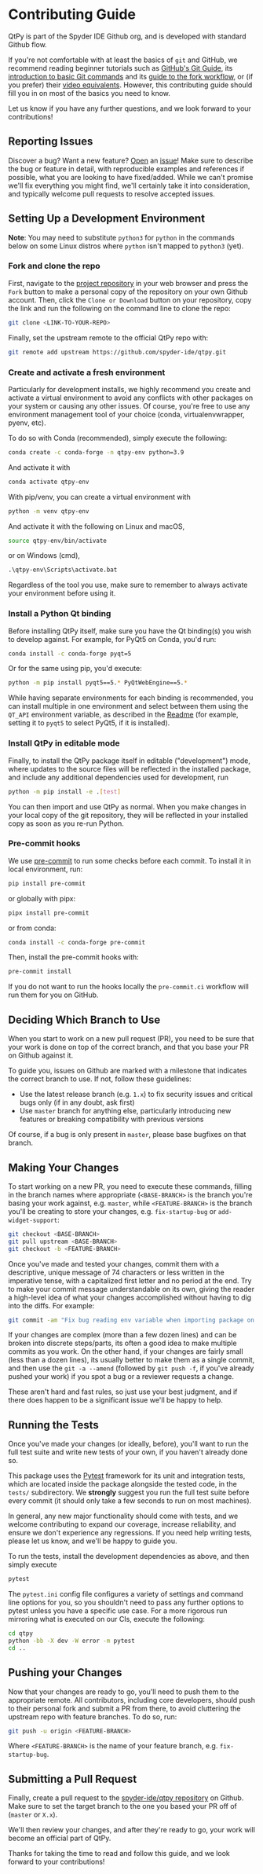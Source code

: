 # Contributing Guide

QtPy is part of the Spyder IDE Github org, and is developed with standard Github flow.

If you're not comfortable with at least the basics of ``git`` and GitHub, we recommend reading beginner tutorials such as [GitHub's Git Guide](https://github.com/git-guides/), its [introduction to basic Git commands](https://guides.github.com/introduction/git-handbook/#basic-git) and its [guide to the fork workflow](https://guides.github.com/activities/forking/), or (if you prefer) their [video equivalents](https://www.youtube.com/githubguides).
However, this contributing guide should fill you in on most of the basics you need to know.

Let us know if you have any further questions, and we look forward to your contributions!


## Reporting Issues

Discover a bug?
Want a new feature?
[Open](https://github.com/spyder-ide/qtpy/issues/new/choose) an [issue](https://github.com/spyder-ide/qtpy/issues)!
Make sure to describe the bug or feature in detail, with reproducible examples and references if possible, what you are looking to have fixed/added.
While we can't promise we'll fix everything you might find, we'll certainly take it into consideration, and typically welcome pull requests to resolve accepted issues.



## Setting Up a Development Environment

**Note**: You may need to substitute ``python3`` for ``python`` in the commands below on some Linux distros where ``python`` isn't mapped to ``python3`` (yet).

### Fork and clone the repo

First, navigate to the [project repository](https://github.com/spyder-ide/qtpy) in your web browser and press the ``Fork`` button to make a personal copy of the repository on your own Github account.
Then, click the ``Clone or Download`` button on your repository, copy the link and run the following on the command line to clone the repo:

```bash
git clone <LINK-TO-YOUR-REPO>
```

Finally, set the upstream remote to the official QtPy repo with:

```bash
git remote add upstream https://github.com/spyder-ide/qtpy.git
```


### Create and activate a fresh environment

Particularly for development installs, we highly recommend you create and activate a virtual environment to avoid any conflicts with other packages on your system or causing any other issues.
Of course, you're free to use any environment management tool of your choice (conda, virtualenvwrapper, pyenv, etc).

To do so with Conda (recommended), simply execute the following:

```bash
conda create -c conda-forge -n qtpy-env python=3.9
```

And activate it with

```bash
conda activate qtpy-env
```

With pip/venv, you can create a virtual environment with

```bash
python -m venv qtpy-env
```

And activate it with the following on Linux and macOS,

```bash
source qtpy-env/bin/activate
```

or on Windows (cmd),

```cmd
.\qtpy-env\Scripts\activate.bat
```

Regardless of the tool you use, make sure to remember to always activate your environment before using it.


### Install a Python Qt binding

Before installing QtPy itself, make sure you have the Qt binding(s) you wish to develop against.
For example, for PyQt5 on Conda, you'd run:

```bash
conda install -c conda-forge pyqt=5
```

Or for the same using pip, you'd execute:

```bash
python -m pip install pyqt5==5.* PyQtWebEngine==5.*
```

While having separate environments for each binding is recommended, you can install multiple in one environment and select between them using the ``QT_API`` environment variable, as described in the [Readme](https://github.com/spyder-ide/qtpy/blob/master/README.md) (for example, setting it to ``pyqt5`` to select PyQt5, if it is installed).


### Install QtPy in editable mode

Finally, to install the QtPy package itself in editable ("development") mode, where updates to the source files will be reflected in the installed package, and include any additional dependencies used for development, run

```bash
python -m pip install -e .[test]
```

You can then import and use QtPy as normal.
When you make changes in your local copy of the git repository, they will be reflected in your installed copy as soon as you re-run Python.

### Pre-commit hooks

We use [pre-commit](https://pre-commit.com/) to run some checks before each commit. To install it in local environment, run:

```bash
pip install pre-commit
```

or globally with pipx:

```bash
pipx install pre-commit
```

or from conda:

```bash
conda install -c conda-forge pre-commit
```

Then, install the pre-commit hooks with:

```bash
pre-commit install
```

If you do not want to run the hooks locally the `pre-commit.ci` workflow will run them for you on GitHub.


## Deciding Which Branch to Use

When you start to work on a new pull request (PR), you need to be sure that your work is done on top of the correct branch, and that you base your PR on Github against it.

To guide you, issues on Github are marked with a milestone that indicates the correct branch to use.
If not, follow these guidelines:

* Use the latest release branch (e.g. ``1.x``) to fix security issues and critical bugs only (if in any doubt, ask first)
* Use ``master`` branch for anything else, particularly introducing new features or breaking compatibility with previous versions

Of course, if a bug is only present in ``master``, please base bugfixes on that branch.



## Making Your Changes

To start working on a new PR, you need to execute these commands, filling in the branch names where appropriate (``<BASE-BRANCH>`` is the branch you're basing your work against, e.g. ``master``, while ``<FEATURE-BRANCH>`` is the branch you'll be creating to store your changes, e.g. ``fix-startup-bug`` or ``add-widget-support``:

```bash
git checkout <BASE-BRANCH>
git pull upstream <BASE-BRANCH>
git checkout -b <FEATURE-BRANCH>
```

Once you've made and tested your changes, commit them with a descriptive, unique message of 74 characters or less written in the imperative tense, with a capitalized first letter and no period at the end.
Try to make your commit message understandable on its own, giving the reader a high-level idea of what your changes accomplished without having to dig into the diffs.
For example:

```bash
git commit -am "Fix bug reading env variable when importing package on Windows"
```

If your changes are complex (more than a few dozen lines) and can be broken into discrete steps/parts, its often a good idea to make multiple commits as you work.
On the other hand, if your changes are fairly small (less than a dozen lines), its usually better to make them as a single commit, and then use the ``git -a --amend`` (followed by ``git push -f``, if you've already pushed your work) if you spot a bug or a reviewer requests a change.

These aren't hard and fast rules, so just use your best judgment, and if there does happen to be a significant issue we'll be happy to help.



## Running the Tests

Once you've made your changes (or ideally, before), you'll want to run the full test suite and write new tests of your own, if you haven't already done so.

This package uses the [Pytest](https://pytest.org) framework for its unit and integration tests, which are located inside the package alongside the tested code, in the ``tests/`` subdirectory.
We **strongly** suggest you run the full test suite before every commit (it should only take a few seconds to run on most machines).

In general, any new major functionality should come with tests, and we welcome contributing to expand our coverage, increase reliability, and ensure we don't experience any regressions.
If you need help writing tests, please let us know, and we'll be happy to guide you.

To run the tests, install the development dependencies as above, and then simply execute

```bash
pytest
```

The ``pytest.ini`` config file configures a variety of settings and command line options for you, so you shouldn't need to pass any further options to pytest unless you have a specific use case.
For a more rigorous run mirroring what is executed on our CIs, execute the following:

```bash
cd qtpy
python -bb -X dev -W error -m pytest
cd ..
```



## Pushing your Changes

Now that your changes are ready to go, you'll need to push them to the appropriate remote.
All contributors, including core developers, should push to their personal fork and submit a PR from there, to avoid cluttering the upstream repo with feature branches.
To do so, run:

```bash
git push -u origin <FEATURE-BRANCH>
```

Where ``<FEATURE-BRANCH>`` is the name of your feature branch, e.g. ``fix-startup-bug``.



## Submitting a Pull Request

Finally, create a pull request to the [spyder-ide/qtpy repository](https://github.com/spyder-ide/qtpy/) on Github.
Make sure to set the target branch to the one you based your PR off of (``master`` or ``X.x``).

We'll then review your changes, and after they're ready to go, your work will become an official part of QtPy.

Thanks for taking the time to read and follow this guide, and we look forward to your contributions!
